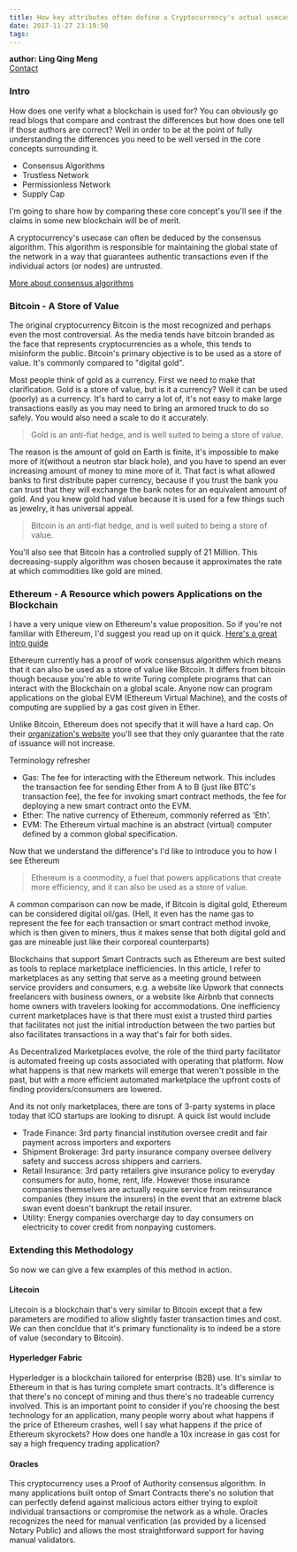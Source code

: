 ```yaml
---
title: How key attributes often define a Cryptocurrency's actual usecase
date: 2017-11-27 23:19:50
tags:
---
```


**author: Ling Qing Meng**  
[Contact](https://www.linkedin.com/in/ling-qing-meng-90a35552/)  

### Intro

How does one verify what a blockchain is used for? You can obviously go read blogs that compare and contrast the differences but how does one tell if those authors are correct? Well in order to be at the point of fully understanding the differences you need to be well versed in the core concepts surrounding it. 

- Consensus Algorithms
- Trustless Network
- Permissionless Network
- Supply Cap

I'm going to share how by comparing these core concept's you'll see if the claims in some new blockchain will be of merit. 

A cryptocurrency's usecase can often be deduced by the consensus algorithm. This algorithm is responsible for maintaining the global state of the network in a way that guarantees authentic transactions even if the individual actors (or nodes) are untrusted.  

[More about consensus algorithms](https://www.coindesk.com/short-guide-blockchain-consensus-protocols/)



### Bitcoin - A Store of Value

The original cryptocurrency Bitcoin is the most recognized and perhaps even the most controversial. As the media tends have bitcoin branded as the face that represents cryptocurrencies as a whole, this tends to misinform the public. Bitcoin's primary objective is to be used as a store of value. It's commonly compared to "digital gold".  

Most people think of gold as a currency. First we need to make that clarification. Gold is a store of value, but is it a currency? Well it can be used (poorly) as a currency. It's hard to carry a lot of, it's not easy to make large transactions easily as you may need to bring an armored truck to do so safely. You would also need a scale to do it accurately. 

> Gold is an anti-fiat hedge, and is well suited to being a store of value. 

The reason is the amount of gold on Earth is finite, it's impossible to make more of it(without a neutron star black hole), and you have to spend an ever increasing amount of money to mine more of it. That fact is what allowed banks to first distribute paper currency, because if you trust the bank you can trust that they will exchange the bank notes for an equivalent amount of gold. And you knew gold had value because it is used for a few things such as jewelry, it has universal appeal. 

> Bitcoin is an anti-fiat hedge, and is well suited to being a store of value. 

You'll also see that Bitcoin has a controlled supply of 21 Million. This decreasing-supply algorithm was chosen because it approximates the rate at which commodities like gold are mined.

### Ethereum - A Resource which powers Applications on the Blockchain

I have a very unique view on Ethereum's value proposition. So if you're not familiar with Ethereum, I'd suggest you read up on it quick. [Here's a great intro guide](https://medium.com/@preethikasireddy/how-does-ethereum-work-anyway-22d1df506369)
<!--more-->
Ethereum currently has a proof of work consensus algorithm which means that it can also be used as a store of value like Bitcoin. It differs from bitcoin though because you're able to write Turing complete programs that can interact with the Blockchain on a global scale. Anyone now can program applications on the global EVM  (Ethereum Virtual Machine), and the costs of computing are supplied by a gas cost given in Ether.

Unlike Bitcoin, Ethereum does not specify that it will have a hard cap. On their [organization's website](https://blog.ethereum.org/2014/04/10/the-issuance-model-in-ethereum/) you'll see that they only guarantee that the rate of issuance will not increase. 

Terminology refresher
- Gas: The fee for interacting with the Ethereum network. This includes the transaction fee for sending Ether from A to B (just like BTC's transaction fee), the fee for invoking smart contract methods, the fee for deploying a new smart contract onto the EVM.
- Ether: The native currency of Ethereum, commonly referred as 'Eth'.
- EVM: The Ethereum virtual machine is an abstract (virtual) computer defined by a common global specification.

Now that we understand the difference's I'd like to introduce you to how I see Ethereum

> Ethereum is a commodity, a fuel that powers applications that create more efficiency, and it can also be used as a store of value. 

A common comparison can now be made, if Bitcoin is digital gold, Ethereum can be considered digital oil/gas. (Hell, it even has the name gas to represent the fee for each transaction or smart contract method invoke, which is then given to miners, thus it makes sense that both digital gold and gas are mineable just like their corporeal counterparts)

Blockchains that support Smart Contracts such as Ethereum are best suited as tools to replace marketplace inefficiencies. In this article, I refer to marketplaces as any setting that serve as a meeting ground between service providers and consumers, e.g. a website like Upwork that connects freelancers with business owners, or a website like Airbnb that connects home owners with travelers looking for accommodations. One inefficiency current marketplaces have is that there must exist a trusted third parties that facilitates not just the initial introduction between the two parties but also facilitates transactions in a way that's fair for both sides.

As Decentralized Marketplaces evolve, the role of the third party facilitator is automated freeing up costs associated with operating that platform. Now what happens is that new markets will emerge that weren't possible in the past, but with a more efficient automated marketplace the upfront costs of finding providers/consumers are lowered.

And its not only marketplaces, there are tons of 3-party systems in place today that ICO startups are looking to disrupt. A quick list would include
* Trade Finance: 3rd party financial institution oversee credit and fair payment across importers and exporters
* Shipment Brokerage: 3rd party insurance company oversee delivery safety and success across shippers and carriers.
* Retail Insurance: 3rd party retailers give insurance policy to everyday consumers for auto, home, rent, life. However those insurance companies themselves are actually require service from reinsurance companies (they insure the insurers) in the event that an extreme black swan event doesn't bankrupt the retail insurer.
* Utility: Energy companies overcharge day to day consumers on electricity to cover credit from nonpaying customers.

### Extending this Methodology

So now we can give a few examples of this method in action. 

#### Litecoin
Litecoin is a blockchain that's very similar to Bitcoin except that a few parameters are modified to allow slightly faster transaction times and cost. We can then concldue that it's primary functionality is to indeed be a store of value (secondary to Bitcoin).    

#### Hyperledger Fabric
Hyperledger is a blockchain tailored for enterprise (B2B) use. It's similar to Ethereum in that is has turing complete smart contracts. It's difference is that there's no concept of mining and thus there's no tradeable currency involved. This is an important point to consider if you're choosing the best technology for an application, many people worry about what happens if the price of Ethereum crashes, well I say what happens if the price of Ethereum skyrockets? How does one handle a 10x increase in gas cost for say a high frequency trading application? 

#### Oracles
This cryptocurrency uses a Proof of Authority consensus algorithm. In many applications built ontop of Smart Contracts there's no solution that can perfectly defend against malicious actors either trying to exploit individual transactions or compromise the network as a whole. Oracles recognizes the need for manual verification (as provided by a licensed Notary Public) and allows the most straightforward support for having manual validators. 


